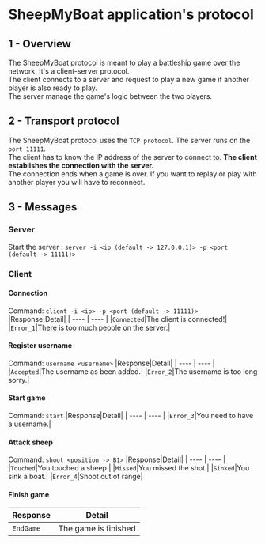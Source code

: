 # SheepMyBoat application's protocol

## 1 - Overview
The SheepMyBoat protocol is meant to play a battleship game over the network. It's a client-server protocol.   
The client connects to a server and request to play a new game if another player is also ready to play.    
The server manage the game's logic between the two players.   

## 2 - Transport protocol
The SheepMyBoat protocol uses the `TCP protocol`. The server runs on the `port 11111`.  
The client has to know the IP address of the server to connect to. **The client establishes the connection with the server.**   
The connection ends when a game is over. If you want to replay or play with another player you will have to reconnect.

## 3 - Messages

### Server
Start the server : `server -i <ip (default -> 127.0.0.1)> -p <port (default -> 11111)>`

### Client
#### Connection
Command: `client -i <ip> -p <port (default -> 11111)>`
|Response|Detail|
| ---- | ---- |
|`Connected`|The client is connected!|
|`Error_1`|There is too much people on the server.|

#### Register username
Command: `username <username>`
|Response|Detail|
| ---- | ---- |
|`Accepted`|The username as been added.|
|`Error_2`|The username is too long sorry.|

#### Start game
Command: `start`
|Response|Detail|
| ---- | ---- |
|`Error_3`|You need to have a username.|

#### Attack sheep
Command: `shoot <position -> B1>`
|Response|Detail|
| ---- | ---- |
|`Touched`|You touched a sheep.|
|`Missed`|You missed the shot.|
|`Sinked`|You sink a boat.|
|`Error_4`|Shoot out of range|

#### Finish game
|Response|Detail|
| ---- | ---- |
|`EndGame`|The game is finished|
